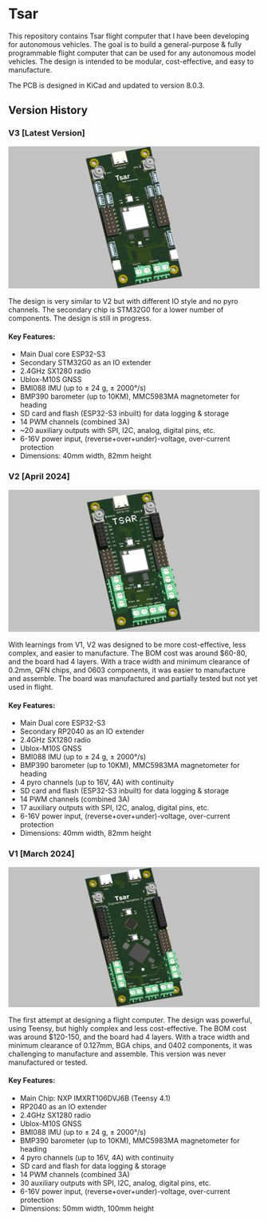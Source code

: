 # Tsar

This repository contains Tsar flight computer that I have been developing for autonomous vehicles. The goal is to build a general-purpose & fully programmable flight computer that can be used for any autonomous model vehicles. The design is intended to be modular, cost-effective, and easy to manufacture.

The PCB is designed in KiCad and updated to version 8.0.3.

## Version History

### V3 [Latest Version]

![V3](./assets/v3.png)

The design is very similar to V2 but with different IO style and no pyro channels. The secondary chip is STM32G0 for a lower number of components. The design is still in progress.

#### Key Features:
- Main Dual core ESP32-S3
- Secondary STM32G0 as an IO extender
- 2.4GHz SX1280 radio
- Ublox-M10S GNSS
- BMI088 IMU (up to ± 24 g, ± 2000°/s)
- BMP390 barometer (up to 10KM), MMC5983MA magnetometer for heading
- SD card and flash (ESP32-S3 inbuilt) for data logging & storage
- 14 PWM channels (combined 3A)
- ~20 auxiliary outputs with SPI, I2C, analog, digital pins, etc.
- 6-16V power input, (reverse+over+under)-voltage, over-current protection
- Dimensions: 40mm width, 82mm height

### V2 [April 2024]

![V2](./assets/v2.png)

With learnings from V1, V2 was designed to be more cost-effective, less complex, and easier to manufacture. The BOM cost was around $60-80, and the board had 4 layers. With a trace width and minimum clearance of 0.2mm, QFN chips, and 0603 components, it was easier to manufacture and assemble. The board was manufactured and partially tested but not yet used in flight.

#### Key Features:
- Main Dual core ESP32-S3
- Secondary RP2040 as an IO extender
- 2.4GHz SX1280 radio
- Ublox-M10S GNSS
- BMI088 IMU (up to ± 24 g, ± 2000°/s)
- BMP390 barometer (up to 10KM), MMC5983MA magnetometer for heading
- 4 pyro channels (up to 16V, 4A) with continuity
- SD card and flash (ESP32-S3 inbuilt) for data logging & storage
- 14 PWM channels (combined 3A)
- 17 auxiliary outputs with SPI, I2C, analog, digital pins, etc.
- 6-16V power input, (reverse+over+under)-voltage, over-current protection
- Dimensions: 40mm width, 82mm height

### V1 [March 2024]

![V1](./assets/v1.png)

The first attempt at designing a flight computer. The design was powerful, using Teensy, but highly complex and less cost-effective. The BOM cost was around $120-150, and the board had 4 layers. With a trace width and minimum clearance of 0.127mm, BGA chips, and 0402 components, it was challenging to manufacture and assemble. This version was never manufactured or tested.

#### Key Features:
- Main Chip: NXP IMXRT106DVJ6B (Teensy 4.1)
- RP2040 as an IO extender
- 2.4GHz SX1280 radio
- Ublox-M10S GNSS
- BMI088 IMU (up to ± 24 g, ± 2000°/s)
- BMP390 barometer (up to 10KM), MMC5983MA magnetometer for heading
- 4 pyro channels (up to 16V, 4A) with continuity
- SD card and flash for data logging & storage
- 14 PWM channels (combined 3A)
- 30 auxiliary outputs with SPI, I2C, analog, digital pins, etc.
- 6-16V power input, (reverse+over+under)-voltage, over-current protection
- Dimensions: 50mm width, 100mm height
